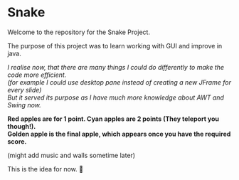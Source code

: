 # Snake  
Welcome to the repository for the Snake Project.  
  
The purpose of this project was to learn working with GUI and improve in java.  
  
_I realise now, that there are many things I could do differently to make the code more efficient.  
(for example I could use desktop pane instead of creating a new JFrame for every slide)  
But it served its purpose as I have much more knowledge about AWT and Swing now._  
  
  
**Red apples are for 1 point. Cyan apples are 2 points (They teleport you though!).  
Golden apple is the final apple, which appears once you have the required score.**  
  
(might add music and walls sometime later)
  
This is the idea for now. 🥷
